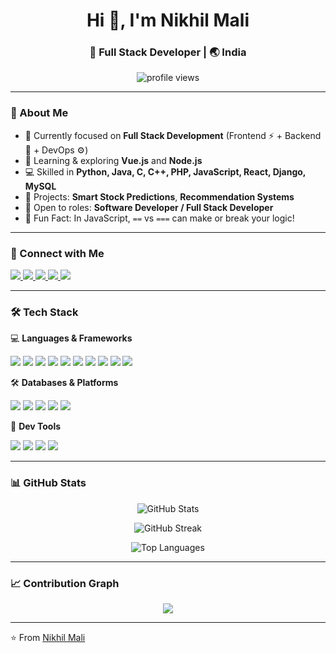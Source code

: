 <h1 align="center">Hi 👋, I'm Nikhil Mali</h1>
<h3 align="center">🚀 Full Stack Developer | 🌏 India</h3>

<p align="center">
  <img src="https://komarev.com/ghpvc/?username=nikhilkeshavmali&label=Profile%20views&color=0e75b6&style=flat" alt="profile views" />
</p>

---

### 🌟 About Me  
- 🔭 Currently focused on **Full Stack Development** (Frontend ⚡ + Backend 💾 + DevOps ⚙️)  
- 🌱 Learning & exploring **Vue.js** and **Node.js**  
- 💻 Skilled in **Python, Java, C, C++, PHP, JavaScript, React, Django, MySQL**  
- 🚀 Projects: **Smart Stock Predictions**, **Recommendation Systems**  
- 💼 Open to roles: **Software Developer / Full Stack Developer**  
- 🤯 Fun Fact: In JavaScript, `==` vs `===` can make or break your logic!  

---

### 🔗 Connect with Me  

<p>
  <a href="https://linkedin.com/in/nikhil-mali-4038212ab" target="_blank">
    <img src="https://img.shields.io/badge/LinkedIn-0077B5?style=for-the-badge&logo=linkedin&logoColor=white" />
  </a>
  <a href="mailto:nikhilmali27103@gmail.com" target="_blank">
    <img src="https://img.shields.io/badge/Gmail-D14836?style=for-the-badge&logo=gmail&logoColor=white" />
  </a>
  <a href="https://twitter.com/yourtwitter" target="_blank">
    <img src="https://img.shields.io/badge/Twitter-1DA1F2?style=for-the-badge&logo=twitter&logoColor=white" />
  </a>
  <a href="https://www.instagram.com/nikhil_mali_37/" target="_blank">
    <img src="https://img.shields.io/badge/Instagram-E4405F?style=for-the-badge&logo=instagram&logoColor=white" />
  </a>
  <a href="https://nikhil-portfolio-bay.vercel.app/" target="_blank">
    <img src="https://img.shields.io/badge/Portfolio-000000?style=for-the-badge&logo=vercel&logoColor=white" />
  </a>
</p>


---

### 🛠️ Tech Stack  

💻 **Languages & Frameworks**  
<p>
  <img src="https://img.shields.io/badge/Python-3776AB?style=for-the-badge&logo=python&logoColor=white"/>
  <img src="https://img.shields.io/badge/Java-ED8B00?style=for-the-badge&logo=java&logoColor=white"/>
  <img src="https://img.shields.io/badge/C-00599C?style=for-the-badge&logo=c&logoColor=white"/>
  <img src="https://img.shields.io/badge/C++-00599C?style=for-the-badge&logo=c%2B%2B&logoColor=white"/>
  <img src="https://img.shields.io/badge/PHP-777BB4?style=for-the-badge&logo=php&logoColor=white"/>
  <img src="https://img.shields.io/badge/JavaScript-F7DF1E?style=for-the-badge&logo=javascript&logoColor=black"/>
  <img src="https://img.shields.io/badge/React-20232A?style=for-the-badge&logo=react&logoColor=61DAFB"/>
  <img src="https://img.shields.io/badge/Django-092E20?style=for-the-badge&logo=django&logoColor=white"/>
  <img src="https://img.shields.io/badge/HTML5-E34F26?style=for-the-badge&logo=html5&logoColor=white"/>
  <img src="https://img.shields.io/badge/CSS3-1572B6?style=for-the-badge&logo=css3&logoColor=white"/>
</p>

🛠️ **Databases & Platforms**  
<p>
  <img src="https://img.shields.io/badge/MySQL-4479A1?style=for-the-badge&logo=mysql&logoColor=white"/>
  <img src="https://img.shields.io/badge/XAMPP-FB7A24?style=for-the-badge&logo=xampp&logoColor=white"/>
  <img src="https://img.shields.io/badge/Git-F05032?style=for-the-badge&logo=git&logoColor=white"/>
  <img src="https://img.shields.io/badge/GitLab-FC6D26?style=for-the-badge&logo=gitlab&logoColor=white"/>
  <img src="https://img.shields.io/badge/Postman-FF6C37?style=for-the-badge&logo=postman&logoColor=white"/>
</p>

🧰 **Dev Tools**  
<p>
  <img src="https://img.shields.io/badge/VS%20Code-007ACC?style=for-the-badge&logo=visual-studio-code&logoColor=white"/>
  <img src="https://img.shields.io/badge/PyCharm-21D789?style=for-the-badge&logo=pycharm&logoColor=black"/>
  <img src="https://img.shields.io/badge/Bootstrap-7952B3?style=for-the-badge&logo=bootstrap&logoColor=white"/>
  <img src="https://img.shields.io/badge/Figma-F24E1E?style=for-the-badge&logo=figma&logoColor=white"/>
</p>

---

### 📊 GitHub Stats
<p align="center">
  <!-- GitHub Stats -->
  <img src="https://github-readme-stats.vercel.app/api?username=nikhilkeshavmali&show_icons=true&theme=radical" alt="GitHub Stats" />
</p>

<p align="center">
  <!-- Streak Stats -->
  <img src="https://github-readme-streak-stats.herokuapp.com?user=nikhilkeshavmali&theme=radical&hide_border=false&date_format=M%20j%5B,%20Y%5D" alt="GitHub Streak" />
</p>

<p align="center">
  <!-- Top Languages -->
  <img src="https://github-readme-stats.vercel.app/api/top-langs/?username=nikhilkeshavmali&layout=compact&theme=radical" alt="Top Languages" />
</p>

---



### 📈 Contribution Graph
<p align="center">
  <img src="https://github-readme-activity-graph.vercel.app/graph?username=nikhilkeshavmali&theme=react-dark&hide_border=true" />
</p>


---


⭐️ From [Nikhil Mali](https://github.com/nikhilkeshavmali)
